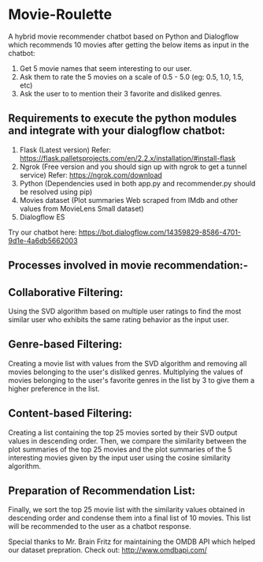 # Movie-Roulette

A hybrid movie recommender chatbot based on Python and Dialogflow which recommends 10 movies after getting the below items as input in the chatbot:

  1. Get 5 movie names that seem interesting to our user.
  2. Ask them to rate the 5 movies on a scale of 0.5 - 5.0 (eg: 0.5, 1.0, 1.5, etc)
  3. Ask the user to to mention their 3 favorite and disliked genres.

## Requirements to execute the python modules and integrate with your dialogflow chatbot:

1. Flask (Latest version) Refer: https://flask.palletsprojects.com/en/2.2.x/installation/#install-flask
2. Ngrok (Free version and you should sign up with ngrok to get a tunnel service) Refer: https://ngrok.com/download
3. Python (Dependencies used in both app.py and recommender.py should be resolved using pip)
4. Movies dataset (Plot summaries Web scraped from IMdb and other values from MovieLens Small dataset)
5. Dialogflow ES

Try our chatbot here: https://bot.dialogflow.com/14359829-8586-4701-9d1e-4a6db5662003

## Processes involved in movie recommendation:-

## Collaborative Filtering:
Using the SVD algorithm based on multiple user ratings to find the most similar user who exhibits the same rating behavior as the input user.

## Genre-based Filtering:
Creating a movie list with values from the SVD algorithm and removing all movies belonging to the user's disliked genres. Multiplying the values of movies belonging to the user's favorite genres in the list by 3 to give them a higher preference in the list.

## Content-based Filtering:
Creating a list containing the top 25 movies sorted by their SVD output values in descending order. Then, we compare the similarity between the plot summaries of the top 25 movies and the plot summaries of the 5 interesting movies given by the input user using the cosine similarity algorithm.

## Preparation of Recommendation List:
Finally, we sort the top 25 movie list with the similarity values obtained in descending order and condense them into a final list of 10 movies. This list will be recommended to the user as a chatbot response.
    
Special thanks to Mr. Brain Fritz for maintaining the OMDB API which helped our dataset prepration.
Check out: http://www.omdbapi.com/
